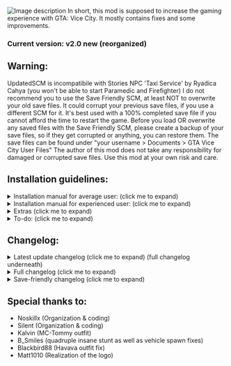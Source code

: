 ![Image description](https://cdn.discordapp.com/attachments/404222921440231435/653619316964458507/updatedscmlogofinal.png)
In short, this mod is supposed to increase the gaming experience with GTA: Vice City. It mostly contains fixes and some improvements.
### Current version: v2.0 new (reorganized)

## Warning:
UpdatedSCM is incompatibile with Stories NPC 'Taxi Service' by Ryadica Cahya (you won't be able to start Paramedic and Firefighter)
I do not recommend you to use the Save Friendly SCM, at least NOT to overwrite your old save files.
It could corrupt your previous save files, if you use a different SCM for it.
It's best used with a 100% completed save file if you cannot afford the time to restart the game.
Before you load OR overwrite any saved files with the Save Friendly SCM, please create a backup of your save files, so if they get corrupted or anything, you can restore them. The save files can be found under "your username > Documents > GTA Vice City User Files"
The author of this mod does not take any responsibility for damaged or corrupted save files. Use this mod at your own risk and care.


## Installation guidelines:

<details>
  <summary>Installation manual for average user: (click me to expand)</summary>
	
1. Download [Mod Loader](https://github.com/thelink2012/modloader/releases).

2. Also download [ThirteenAG's Ultimate ASI Loader](https://github.com/ThirteenAG/Ultimate-ASI-Loader/releases).

3. First, extract the Ultimate ASI Loader and copy all of its content to where you installed your game (root folder).
This, by default (on 64 bit systems and non-Steam version) should be "C:\Program Files (x86)\Rockstar Games\Grand Theft Auto Vice City"

4. Extract the mod loader archive and
	* copy the "modloader.asi" file to the (now existing) "scripts" folder.
	* copy the "modloader" directory from the archive to the game's installed root folder (as earlier in step 3)

5. Extract "UpdatedSCM" archive and then find and open "Mod Loader Version"

6.Copy "UpdatedSCM" folder to your Mod Loader folder inside of game's root directory
</details>



<details>
  <summary>Installation manual for experienced user: (click me to expand)</summary>
	*WARNING: ALWAYS create a backup of the original files and then do the necessary changes.

6. Copy folders "data", "text" to the root game's directory.
	* Alternatively, use SaveFriendlySCM

7. In "data > maps > nbeachw > nbeachw.ide", change line:

`3830, buildingsite2, buildingsite2, 1, 108, 128`

To:

`3830, buildingsite2, buildingsite2, 1, 300, 128`

Change line:

`3948, LODngst2mesh, LODnbeachwbig, 1, 2000, 0`

To:

`3948, LODngst2mesh, buildingsite2, 1, 3000, 132`

Next change the following line:

`3964, bldngst2meshdam, buildingsite2, 1, 135, 132`

To:

`3964, bldngst2meshdam, buildingsite2, 1, 300, 132`

And after that, add this line:

`6308, LODngst2meshdam, buildingsite2, 1, 3000, 132`

(If you didn't mod that file before, you can simply overwrite it with the one included in the package.)

	*Warning: You should use the [Open Limit Adjuster](https://github.com/ThirteenAG/III.VC.SA.LimitAdjuster/releases) to avoid the game crashing after that.

8. To be able to enter the interior of the Howlin' Petes, you also need to change a COL file. Extract your "downtows.col" from gta3.img archive and replace the dowbikershop.col with the one from the "extras" folder. To modify COL files, use [steve-m's COL Editor](http://ce2.steve-m.com).

9. I highly recommend using [CLEO](http://cleo.li/download.html) and using "extras > cleo > cs-playmodels.cs" if you wish to have support for all the player CS models. 
	*Warning: Cleo scripts might not work well under modloader, so copy it to your game root directory's cleo folder instead.

***


1. Replace "main.scm" with "data > main.scm" file.
2. Replace language GXT files in the "text" folder.
3. Add and replace these new models (and their textures) files to the gta3.img:

	* CSplay12.dff (add)
	* CSplay12.txd (add)
	* CSplay13.dff (add)
	* CSplay13.txd (add)
	* **csruger.dff** (add) <<= make sure to add this!
	* **csruger.txd** (add) <<= make sure to add this!
	* **delcsb.dff** (add) <<= make sure to add this!
	* **delcsb.txd** (add) <<= make sure to add this!
	* dowbikershop.dff (replace)
	* IGavery.dff (add)
	* IGavery.txd (add)
	* IGdlove.dff (add)
	* IGdlove.txd (add)
	* **LODngst2mesh.dff** (add) <<= make sure to add this!
	* **LODngst2meshdam.dff** (add) <<= make sure to add this!
	* **nbeachw.col** (replace) <<= make sure to add this!
	* **Downtows.col** (replace) <<= make sure to add this!
	* play13.dff (add)
	* play13.txd (add)

	*Warning: The game is going to stall in a black screen if you don't add "csruger.dff" and "csruger.txd" and also delcsb.dff and delcsb.txd" in the mission "Supply & Demand", so at the very least, you have to do that! If you don't add IGavery and IGdlove, they will appear untextured (white) ingame. For MC Tommy, please at least use play13.dff and play13.txd. The CSplay12 and CSplay13 is only needed if you use the extra "cs-playmodels" cleo script.
	The two LOD model files "LODngst2mesh.dff" and "LODngst2meshdam.dff" also collision file "nbeachw.col" are needed to fix the destroyed construction building, so it remains destroyed from far away as well.

	*Warning: Make sure to replace "nbeachw.col" in gta3.img otherwise the game will crash with an unhandled exception after passing "Demolition Man" and driving away as the LOD model won't be able to find its collisions.
</details>


<details>
  <summary>Extras (click me to expand)</summary>
* I highly recommend to check out the few other additional CLEO scripts. See the "readme" file there for more information about what they do.

* If you want to see the "VCPD Cheetah" displayed, then edit "data\default.ide"


	Find line:

	`236, 	vicechee, 	vicechee, 	car, 	CHEETAH, 	CHEETAH, 		null,	ignore, 	10, 	7,	0,		250, 0.7`

	Replace it with (the 6th column with "VCPDCHE"):

	`236, 	vicechee, 	vicechee, 	car, 	CHEETAH, 	VCPDCHE, 		null,	ignore, 	10, 	7,	0,		250, 0.7`


Then edit the appropriate GXT file, and add "VCPDCHE" string with "VCPD Cheetah" or an other localized one. (Note that the included GXT files already contain this change.)


* If you frequently get peds to deliver to at the not-yet-accessible Haitian factory during pizzaboy side mission in Little Havanna, you may overwrite the "paths.ipl". It doesn't do anything else other then removing the ped paths at the Haitian Factory. Afterwards the mission, it's probably the best if you restore the original file.

**I also recommend to use [NW-Fixes](https://www.mediafire.com/file/whejojss4y7vu05/NW_Fixes_Latest.zip/file) (and put that one to higher priority in Modloader), the two are quite interrelated now. This now also includes the files needed for UpdatedSCM, so no need to mess with anything manually.**
</details>


<details>
  <summary>To-do: (click me to expand)</summary>

- Fix S.W.A.T attacking the player in "The Job" even through you lost wanted level in Pay 'n' Spray.
- Fix Army spawning and attacking the player outside of Fort Baxter.
- Replace Leaf Links bridge traffic flow workaround with a proper fix (Check how VCS does it maybe?)
- Fix possible crash when starting new game quickly after the Ken's office intro cutscene skip?
- Fix the Jury not falling out of the car in "Jury Fury" if headshotted inside of the admiral with an M4 rifle (original VC bug)
</details>


## Changelog:

<details>
  <summary>Latest update changelog (click me to expand) (full changelog underneath)</summary>
Fixes and improvements:
	
- Replaced Sentinel with Sentinel XS in "The Driver"
- Removed changes related to "slowing down" certain NPC's vehicles in missions included in previous releases, we don't want to touch game's difficulty.
- Phil's Patriot in "Boomshine Saigon" is now fireproof and Phil will no longer flee out of the vehicle if you'll try to catch the car on fire.
- Restored the misplaced waitress in "Messing With The Man" so you can use a mod to fix her model and animations to see it.
- Moved the biker's spawn location in the last cutscene of "Hog Tied" so he'll no longer appear out of nowhere (this is done to support "RestoreCutsceneFOV = 0" option in Widescreen Fix)
- Gang Burritos are now instantly destroyed once you park Angel in the marker in front of Biker Clubhouse in "Hog Tied" (This is done to prevent some weird stuff going on on the cutscene like in the original)
- Fixed misplaced release switch sphere in "The Fastest Boat"
- Fixed sphere in front of the panel not being removed on the cutscene when Tommy presses release switch in "The Fastest Boat"
- "Pizza Boy Mission" is now called "THE WELL STACKED PIZZA" and the game will now display "Pizza odd-job completed" instead of "Pizza boy mission completed" as it's a way more correct sentence (same way like in LCS)
- Lance's "This Way" dialogue line audio no longer gets cut in 'Back Alley Brawl'
- A missing short fade out added in Jury Fury and after the cutscene, player is now moved whether he is in a car or not.
- Mercedes no longer remains as a ped if you quickly leave your car when dropping her off at the Pole Position Strip Club (interrupting the cutscene).
- Health pickup at Washington Hospital moved back to original location.
- Vercetti's gang vehicle removed.
- Ocean View Hotel's door does not remain so dark as before when entering the interior.
- Removed script-related censorship limitations for German and French languages.
- Fixed the spawn location fo the wooden Leaf Links bridge's hidden package.
- Pole Position Strip Club now only open for the player after 'Back Alley Brawl' is completed.
- A bit more delay added for the Pole Position Strip Club's bar girl audio sayings.
- Fixed Leaf Links bridge traffic flow not spawning.
- Fixed an issue related to VCPD HQ where the player would recive 2 stars wanted level upon leaving it.
- Cell Phone will no longer ring inside certain interiors making the interior door closed and resulting in player being stuck inside until you either anwser the call or wait until it stops ringing.
- Added busted or wanted check for ambulance, firetruck and taxi sidemissions.
- Backup on faggio's will no longer spawn infinitly in "Gun Runner".
- Fixed hidden package placement next to Caffe Robina.

New features:
- You can now skip phone calls the same way you do in GTA SA/LCS.
- New GXT Source format, GXT changes required for the mod are now re-done from scratch.
- Initial Ken's office cutscene is now skippable.
- Spand Express driver in "Jury Fury" now aggressively drives away from the traffic accident once you pass or fail the mission.
	
</details>

<details>
  <summary>Full changelog (click me to expand)</summary>
Fixes:

- Fixed the sphere in front of the Ocean View Hotel during the intro, now it's destroyed as soon as you approach the marker instead of after the cutscene ends.
- Fixed some grammar mistakes regarding death messages of NPCs in the missions (LCS/VCS uses the same approach)
- You no longer have to be in a vehicle after losing wanted level in 'Treacherous Swine' for the mission to pass. (now you can indeed pass it on foot or in a vehicle, you don't have to use the Pay 'n' Spray)
- Vehicles in 'The Party' will no longer despawn and spawn again after the yacht cutscene, resulting in the player's vehicle and the parked cars getting repaired if you damaged them before the cutscene.
- Fixed a bug where severe side-missions wouldn't play "Mission Passed" sound after you pass them.
- You can no longer go back with the boat in 'The Fastest Boat' before releasing it from the docks.
- The courier should no longer get stuck if you skip his cutscene in 'Mall Shootout'
- Fixed the appearance of the construction building that you destroy in 'Demolition Man'
- The third Cuban should also die now if he somewhat gets stuck while charging at the sniper in "Cannon Fodder"
- Fixed looped arrow marker in the mission "V.I.P" (that's the reason behind why it seemed standstill) and delivering client with the rival taxi will no longer fail the mission.
- Game no longer crashes when you type cheat BIGBANG to destroy all vehicles in first cutscene while Ken is driving to his office (making this a fast way to get your game started if you're impatient)
- Weather will now reset to extra sunny (like the other two Avery missions) in Two Bit Hit (previously if it's raining, the rain falls inside the limo)
- "Use this" subtitle will now be displayed in 'Treacherous Swine' at the right timing.
- Fixed(?) random traffic vehicle passing by in 'Alloy Wheels of Steel' (might be sometimes visible)???
- In 'Sir, Yes Sir' mission, "I'm getting out of here" will no longer play if both the soldiers in the tank are dead, and the "Civilian in the TANK! STOP HIM!" will no longer play if all soldiers are killed?????
- GDA now spawns earlier, before Phil says "I told you not to touch that alarm!" (before you can see him spawning if you quickly jump down from upstairs)
- Fixed randomization in FUD.
- Game no longer says 'tutorial' messages around Ocean View Hotel while on a mission?????
- Fixed the text bug with 80 hidden packages (now will say either Diaz's Mansion or Vercetti Estate)
- Male ped in 'The Shootist' is now the one used in the cutscene instead of MALE01.
- Fixed some male actors being created as female ones.
- Prostitute health bonus is no longer removed upon saving.
- Fixed widescreen issues in Avery missions and at the end of G-spotlight.
- The player can no longer move before the cutscenes in Avery missions (previously you could even move enough to KO yourself with the limo)
- Fixed the model destroys at the end of 'Jury Fury'???
- The GiGN no longer disappear after you chase after Pierre in the mission 'Mall Shootout'???
- Fixed bug in 'The Shootist' when you start mission using a weapon that's not a Colt pistol???
- Fixed the stuck animation in 'The Fastest Boat' after releasing the Squalo.
- In 'Treacherous Swine', after you start the mission (finished initial cutscene) in the black fade you can no longer move (previously you can accidentally get into the water)
- Fixed cutscene's end when buying the Cherry Popper Icecreams asset (previously the old lady remains visible)
- Fixed dark sky glitch in severe missions: 
	- after cutscene in 'The Fastest Boat'
	- during "Skakedown"
	- during "Bar Brawl"
- The weapons for sale at Ammu-Nation / tool stores were wonky or floating out of bounds: now the weapons lie flat against the wall instead of floating away from it.
- Fixed the Pole Position Strip Club's dark world bike glitch. (!!!Need to check if this fix is still there as you updated interior.txt with possibly older older one)
- Lot of GXT (text) fixes and improvements.
- In 'Hog Tied', Tommy no longer gets stuck when leaving the bike at the mission's end.
- Fixed the cellphone-weapon selecting glitch (prevents Tommy from glitching weapons in place of phone during a call and its the same exact behaviour like in LCS) 
- Several various bugfixes in sh*t (structure errors, but now also shuffles between ALL random dialogues)
- Fixed some broken vehicle spawn points these being:
	- The rewarded Hunter at Ocean Beach is now positioned at the helipad properly.
	- Now both the Admiral and Stretch spawns simultaneously at the Mansion.
- Fixed the bodyguards in Vercetti Estate almost never spawning (the ones you get after 100% completion)
- Fixed the quadruple insane stunt.
- Fixed mansion spawn point for Pizzaboy, after completing the Pizza Delivery sidemission, it now spawns properly (only after you passed the mission 'Rub Out').
- The hidden package under Starfish Island bridge is no longer below the ground.
- Fixed Havana Outfit (cuban) clothing pickup being no longer accessible if you do some missions in certain order.
- Fixed a player animation stuck bug in 'The Job' (when you get out of the car around the bank area).

- Some fixes from the Japanese re-release:
	- The message 'Come back when you have finished the Biker gang missions.' is shown for 4 seconds instead of 1
	- Duration of Pole Position mission complete cutscene is slightly longer.
	- The Infernus spawn inside the mall is disabled during 'All Hands On Deck!'
	- The driver of Candy's car in 'Recruitment Drive' can no longer be shot while in the car.
	- The limo driver and Candy can no longer be shot while in the car in 'Martha's Mug Shot'. In addition, the driver no longer 		responds to threats and the limo is fireproof.
	- During 'Cannon Fodder', the player now leaves the taxi slightly before the Cubans, instead of right after.
	- The Voodoo's with Cubans in 'Trojan Voodoo' are now fireproof, and the Cubans no longer respond to threats.
	- The Topfun van is no longer locked in position at the end of 'Bombs Away!'
	- Bugfix in 'Love Juice' regarding trying to pick up Mercedes. It is now only possible in a car or motorcycle (with exception 		Pizza Boy/Baggage) as per instructed. No more easy heli rides!
	- The player is now removed from any vehicle and the vehicle despawned after the intro cutscene in 'Publicity Tour' if he was 		in one.
	- Lance now appears as IGBudy3 instead of the usual IGBuddy in 'Death Row'.	


Changes and improvements made to the original:

- The "press TAB to answer the call" textbox should now always display, the game now correctly destroys previous textboxes????
- Added 'Time' indicator next to the clock in Vigilante, Firefighter, Paramedic, Pizzaboy, Shooting Range and Cone Crazy missions, like it appears in other GTA games
- The Love Fist limo now has a 10% chance of alarm going off once you steal it
- Added a briefcase in restored 'Supply & Demand' cutscene.
- Removed Tommy's hands movement animations in 'Treacherous Swine' when shouting at Gonzalez because of holding a chainsaw which is heavy.
- Added a 'TIME:' next to the timer in the 'PCJ Playground' like in other side missions and GTA VCS.
- Silent's contribution: 'The Job' mission code cleanup)
- Patients in the Paramedic side-mission will now only enter the Ambulance when it is stopped (preventing from easy accident killings)
- The Pole Position Club is now accessible without buying it, and the private service is also available, but it will cost you $50 each segment instead of $5 and it will not complete the asset mission, regardless of how much you stay, without you buying the asset first
- Included the spanish translation now
- In 'Jury Fury', damaging the Admiral will now make the jury enter the car instead of just doing nothing
- Cubans entering your vehicle at the start of 'Cannon Fodder' now takes longer than two seconds
- Rico should now fade away at end of 'Cannon Fodder' (and also unkillable by the player during that time, since he is vital to the upcoming storyline)
- Timer in taxi mission will be set according to destination each time, thus the time will not increase infinitely anymore??????
- You cannot start the mission 'Alloy Wheels of Steel' if the player is wearing cop outfit.
- No more infinite ammo with the pistol in 'The Shootist' in the first round, and you can also no longer shoot before the message "live ammunition...
- Time is now adjusted to 23:00 when you visit Cortez's yacht in 'The Party' (due to the Colonel saying: "Buenas noches!" - indicating night time)??
- The target in 'Four Iron' will now escape when you hit him with a (not-so-deadly) weapon from the distance (otherwise if you do not get too close, you can easily kill him without him moving an inch)
- In 'All Hands On Deck', the heli drivers and hunter driver are changed to FSFA
- Phil now sits in the left side of the Patriot in Boomshine Saigon
- In 'Sir, Yes Sir!' mission, the army now use M4 instead of Ruger.
- In 'The Job' mission, you will now have to lose your wanted level before initiating the bank robbery.
- Increased bike's health in 'G-spotlight'
- The taxi driver in taxi sidemission will not enter as passenger anymore (because when he does, Tommy can no longer enter back to that taxi)??????
- Added slow motion effect in 'Psycho Killer' while the psycho kills the security guard (in one shot now)??????
- No more afternoon time setting in 'Supply & Demand'
- Skimmer inside large hangar at airport now spawns after mission 'Dildo Dodo'????
- Romero Hearse now spawns next to "The Well Stacked Pizza" restaurant in Little Haiti after 'Two Bit Hit'
- Changed text from "Mission failed" to "Pizza mission ended" when you turn off pizza mission needs revisit the text??
- The 'G-spotlight' mission now starts at 22:00 instead of 17:00
- Added two star wanted level if you fail the mission 'Waste the Wife'
- Changed the two identical HMYAP peds in the Bobcat in 'Autocide' (now the driver is BMODK)
- Vehicles and targets no longer instantly disappear in 'Autocide'
- Replaced the HMYRI ped in 'Road Kill' with the Burger guy
- Army gang now carries MP5 as secondary weapon.
- Moved the unique white admiral at the mansion and tucked it next to the stairs
- Random possibility of vigilante and ambulance vehicles being locked.
- Lowered percentage of alarm triggering on Admiral at Vercetti's mansion (25% instead of 50%)
- Added a second Securicar at the bank
- In 'Jury Fury', the woman the jury is talking to will now disappear (with running) instead of remaining in the alley motionlessly
- Limos now have unique colors in 'Keep Your Friends Close'
- The mobs now wear Uzi instead of Tec-9s in 'Keep Your Friends Close'
- Sonny's ruger is replaced to M4 in 'Keep Your Friends Close'
- After you release the Squalo in 'The Fastest Boat', an alarm will sound off.
- The Diaz goons in 'Treacherous Swine' are now CLA and CLB (originally they are both CLA)
- The shark goons no longer fly the sparrows during "Phnom Penh '86" (HMORI -> sea sparrow, WMOBU -> sparrow)???
- Moved the golf outfit pickup from the Golf Club entrance to 'Jocksports' store in Vice Point where you pick it up on a mission.
- Moved Candy closer to the limo in "Martha's Mug Shot", also changed one GDA to GDB (if you use a different texture for him)needs tweaking
- In 'Psycho Killer', added HMYAP ped to drive the Trashmaster, also changed one GDA to GDB (if you use a different texture for him)
- In 'Naval Engagement', fixed Rico standing far too close to the edge of the pier, also edited checkpoint to reflect this???
- Restored unused snoring sound effect in 'No Escape?' and changed the seated cop's animation to Lance's as seen on 'Death Row' (the animation will reset after you break Cam out)????
- In mission 'Cop Land', added alarm to the coffee shop once you blow it all to hell, also reduced the fade a little in an attempt to hide the transition
- In mission 'RC Bandit Race', randomized the vehicle colours (originally all were always the same colour)
- The PSG-1 (laser) rifle pickup is changed to the regular Sniper one in 'Cannon Fodder'
- In 'All Hands On Deck!' mission, the GiGN now arrive in the FBI Washington (instead of the regular Washington)needs to be removed makes no sense
- More bad guy variety in 'The Fastest Boat' (looks better than having to face the same HMYST guys)
- In 'Demolition Man', now HMYAP and WMYCW are the workers (instead of just WMYCW)
- In 'Demolition Man', there is now GDA and GDB instead of just GDA (if you use a different texture)
- In 'Treacherous Swine', at the penthouse, if you park a vehicle near the entrance it will now disappear when Gonzales is leaving???
- Added a chauffeur, Avery Carrington and Donald Love when the limo arrives.
- From the Coach controlled by the AI, random peds will exit now and not only MALE01?????
- In 'All Hands on Deck!', Colonel's sailors have more difference in models (instead of all being CGONA)
- After 'All Hands on Deck' and 'Rub Out' mission is completed, the speeder you earned will spawn at Vercetti's mansion????
- Increased Diaz's health in 'Rub Out' to increase difficulty.
- Increased Sonny's and Lance's health in 'Keep Your Friends Close' to increase difficulty
- In 'Supply & Demand', CBA and CBB is used instead of just CBA
- In 'Supply & Demand', the freelancer is now visible on the Marquis.
- In 'Supply & Demand', Lance is now visible in the Squalo before you trigger the cutscene.
- Added unused cutscene in 'Supply & Demand'
- 'Supply & Demand' now takes place during daytime because of the seagull sound in the readded cutscene
- Increased garage vehicle storage limit, small garages now can hold up to 2 vehicles (like a car and a bike) while all other garages up to 4 vehicles???
	- Links View Apartment: 2
	- Ocean Heights Apartment: 2
	- El Swanko Casa: 2
- Bank job mission(s) will now only be available after you anwser Kent's Paul's phone call.
- BMYBB and WMYST model used in 'Recruitment Drive' instead of three BMYCR
- Different models now used for enemies in 'Gun Runner' (BMYCR, BMYPI, HMYRI, HMYST, WMYCR)
- Spaz shotgun replaced to Stubby shotgun and M60 to M4 in 'Gun Runner' (smaller weapons more fitting to the small crates)
- The counter for drug deals (Distribution) no longer resets back to 0 (only after 1000 deals), it keeps adding up (no longer need to do 50 all at once)
- Slightly increased detection of the pizzabox because sometimes when you toss the pizza at them, they don't comprehend it
- Red Tracksuit outfit now gets unlocked after completion of Juju Scramble (instead of being available since the very beginning of the game)
- Increased the owners health in Ammu-Nation and tool stores (they do not die as quickly now)
- Rico's boat is now removed after completing 'Stunt Boat Challenge'
- Restored Lance's beta lines in 'Back Alley Brawl' (only plays when you go near the Pole Position Strip Club)
- In 'Autocide' when you quickly kill both Marcus Hammond and Franco Carter, game will no longer say they have noticed you.
- In 'Cop Land' ending at the "asset text" display, the camera is moved to hide the 'see-through' entrance.
- Added more ped variety in 'The Job' (inside the bank)
- Tommy is relocated at the back seat of the Admiral in intro cutscene.
- Post mission monologues in KENT1 and BARON5 are now handled by a separate script.
- All R3 submissions now require a double-tap to cancel, like in LCS and VCS.
- Tidied up dialogue from 'In the Beginning' (Subtitles now synchronise properly)??
- Updated pickup names for tracksuits (now you can tell which colour is which, and which is unlocked on what mission; I.E - Black tracksuit outfit delivered to downtown etc)
- Added bit of dialogue where Tommy says 'I work for-' before Diaz tells him to shurrup?
- GDA and GDB appear as the security now (so one can give a different texture to GDB)
- In 'Hog Tied' mission, the shark gang members no longer fade away like ghosts.
- Added MC Tommy outfit (available after completing 'Hog Tied' mission).
- Drug dealer in Love Juice changed to BMYCR from BMYBB.
- You can no longer block the courier's path with a car in "Mall Shootout" (at the exit).
- Mesa Grande in Fort Baxter Air Base (like on VCS, spawns after mission "The Fastest Boat")????
- Stretch in front of hotel in Washington Beach near the Pay 'n' Spray by Apartment 3C.
- Fixed monologues after KENT1, after Avery's business advice call
- Fixed monologue in BARON5 - now plays only after the mission is passed
- Fixed monologues in ROCKB1, COUNT1, CAP_1 - their behaviour now matches stock post-cutscene monologues
- Removed unused code from OVALRNG, JUNKFUD, HJ, USJ, sh*t, SECURI, IMPORT, CELL, PICKUPS
	- Note: Save-friendly SCM doesn't seem to load old save games with these above, so it remained as it was.
- Mercedes will now only say "Do you mind me resting my hand in your lap?" in 'The Party' mission if she sits next to you in a car.
- Added two extra audio lines in "The Job" by Tommy if you get the attention of the cops: "Crap, now the cops are onto us!", "And we're not even there yet!"
 	- Phil's Patriot position slightly changed.??
- Tommy's clothes are no longer reverted to his default one when entering missions 'Riot', 'Four Iron', 'No Escape?', 'Cop Land'.
- Voodoo model now gets destroyed in 'Cannon Fodder' instead of the non-existing 'Stinger' (original car)??
- Hotring cars now spawn as a reward after completing the mission "Hotring" (similarly to Bloodring)??
- Spand Express now spawns regularly after you complete "Riot" (at that mission location)
- The "An Old Friend..." as the latest mission if you save the game before Lawyer's first mission is now displayed instead of "In the beginning..."????
- Added the PS2 scene skips in the intro "Enter does a full skip and Shift/Space/LMB do partial skips. Also made the gamepad do a full skip with Cross/A and partial skip with Triangle/Y. Both Cross and Start just perform a full cutscene skip."
- In mission 'Jury Fury', the woman the jury talks with is WFYBU instead of BFYBE, and the golfer now runs over a construction worker (WMYCW) instead of dockworker (HMYAP)
- After the Spand Express van hits the Admiral in 'Jury Fury', it now drops a screwdriver and a hammer, instead of two hammers.
- Speeder given by Cortez now matches colour of the one attached to the yacht.
- Ingame maverick from "Phnom Penh '86" now matches the cutscene Maverick's colour.
- Tommy's sitting position inside the Maverick is now at the back seat in mission "Phnom Penh '86" (when picked up by Lance after you got the money)???
- Tommy now walks over to Lance's Stallion during the beginning of 'Rub Out'.
- Restored unused 'yt_gangplnk_tmp' prop at the marina.
- Added Ambulance spawn point in front of hospital in Little Havana (similar to Vice City Stories).
- Solid black palette used for UC vehicles changed to a lighter shade (still black).
- At the Pole Position Strip Club, if the barkeeper's alive, she will now say some random lines to you if you get nearby to the counter (these were unused audio).
- Restored Tommy's speaking animation with the french in "Mall Shoutout" and with Lance in "Guardian Angels" (at the carpark).
- Lance now doesn't disappear instantly in Guardian Angels after the bike ambush (if you ever looked back before getting on the bike, he just vanished without a trace...).
- Phnom Penh '86 now includes three additional audio lines: "You sure is better at shooting than talking." and "Thanks. You're a real charmer yourself." and "I know, Tommy."
- Supply & Demand now includes the lines: "We made it! Those other boats ain't VIP class." (when reaching the Marquis), "They're matchwood! And fish food!" while damaging the cuban ships, plus "Bridge coming up!" after the jetty part (if the helicopter is still there).
- In The Job mission, Tommy now says "New threads, huh? You need more than that, pal!" during the closing cutscene in response to Kent Paul. Also the line from "Yeah, and you'll put somebody's eye out!" is now said after "For god's sake, Phil, stop waving that thing around!"
- Added some audio lines ingame:
	- During the mission "The Chase" after the Shark boss gets into the BF injection, Tommy will soon make the remark: "Sick of 		these pricks!"
	- During the mission "Death Row", Diaz's goons will taunt you verbally at the junk yard: "Do you think you can get away with 		this?".
	- During the mission "Keep your Friends Close", Tommy will now shout "Sonny? SONNY! I'm coming for ya!" in response to Sonny's 		killing order.
	- Strippers now say some comments to you in the Pole Position Club when the camera changes, at the private stripteaser room. -		This might increase the monotonous scene's atmosphere a bit.

- Phone call additions:
	- During Umberto Robina's call, Tommy will now reply with an additional "Yeah, maybe..." when Umberto asks: "wanna work for 		me?"
	- Ken Rosenberg now gives you some business advice (after completing the mission 'Shakedown')
	- Kent Paul rings you up regarding the the SWAT retirement fund which is later seized in the mission 'The Job', happens shortly 		after you purchase the Malibu Club.
	- Phil Cassidy now calls after you complete the last storyline mission (Keep your Friends Close)
	- Mercedes now also rings you up after you complete the mission 'Rub Out'.
	- Mercedes now rants to you about Jezz Torrent after you complete the mission 'Love Juice'.

- Tommy is more talkative and says a few more inner-monologues to the player:
	- After completing the mission 'Death Row'
	- After completing the mission 'Rub Out'
	- After initial cutscene of 'Love Juice'
	- After initial cutscene of 'Spilling the Beans'
	- After initial cutscene of 'Cap the Collector'
	- After finishing with Avery's business advice call (after 'Shakedown')
</details>


<details>
  <summary>Save-friendly changelog (click me to expand)</summary>
This save-friendly version contains only fixes, but nothing that would make your old save game files crash or force you to start a new game.
Audio additions are all removed because they might cause some ... bugs and then make it unable to complete the game..The old saved ones.
Also there are no model changes of any kind. Though some vehicle additions exist as CLEO scripts.

**Warning!**
Despite these changes not breaking old save games, in these saved games you _might_ see weird glitches like an unusual floating building, something misbehaving, or some missing collision. So use this at your own risk and it's still best practice to start a new game above all else to make sure everything goes smoothly!

- Removed a misplaced pedestrian in the cutscene of the mission 'Messing With the Man' (only his head was visible).
- Speeder given by Cortez now matches colour of the one attached to the yacht.
- Ingame maverick from "Phnom Penh '86" now matches the cutscene Maverick's colour
- Tommy's sitting position inside the Maverick is now at the back seat in mission "Phnom Penh '86" (when picked up by Lance after you got the money)
- Restored Tommy's speaking animation with the french in "Mall Shoutout" and with Lance in "Guardian Angels" (at the carpark).
- Lance now does not disappear instantly in Guardian Angels after the bike ambush (if you ever looked back before getting on the bike, he just vanished without a trace...).
- Fixed a player animation stuck bug in 'The Job' (when you get out of the car around the bank area).
- Tommy now walks over to Lance's Stallion during the beginning of 'Rub Out'.
- The hidden package under Starfish Island is no longer below the ground.
- Player can move around after picking up the chef's cellphone, instead of being locked in place.
- Solid black palette used for UC vehicles changed to a lighter shade (still black).
- Tommy's clothes are no longer reverted to his default one when entering missions 'Riot', 'Four Iron', 'No Escape?', 'Cop Land'.
- You can no longer block the courier's path with a car in "Mall Shootout" (at the exit).
- In 'Hog Tied' mission, the shark gang members no longer fade away like ghosts.
- In 'Hog Tied', Tommy no longer gets stuck when leaving the bike at the mission's end.
- Cheetah, Infernus, Stretch and Banshee no longer disappears in "The Party".
- Added two star wanted level if you fail the mission 'Waste the wife'
- The GiGN no longer disappear after you chase after Pierre in the mission 'Mall Shootout'
- The 'G-spotlight' mission now starts at 22:00 instead of 17:00
- Fixed widescreen error at the end of G-spotlight
- Decreased the speed of Hilary's Sabre Turbo a bit
- Moved Candy closer to the limo in "Martha's Mug Shot"
- In mission 'RC Bandit Race', randomized the vehicle colours (originally all were always the same colour)
- Decreased the last target's bike speed in 'Autocide'
- Vehicles and targets no longer instantly disappear in 'Autocide'
- In 'Naval Engagement', fixed Rico standing far too close to the edge of the pier, also edited checkpoint to reflect this
- In mission 'Cop Land', added alarm to the coffee shop once you blow it all to hell, also reduced the fade a little in an attempt to hide the transition
- In 'Jury Fury', the woman the jury is talking to will now disappear (with running) instead of remaining in the alley motionlessly
- The speed of drug dealer in 'Love Juice' is slightly decreased
- In 'Treacherous Swine', after you start the mission (finished initial cutscene) in the black fade you can no longer move (previously you can accidently get into the water)
- In 'Treacherous Swine', at the penthouse, if you park a vehicle near the entrance it will now disappear when Gonzales is leaving
- After you release the Squalo in 'The Fastest Boat', an alarm will sound off
- Fixed the stuck animation in 'The Fastest Boat' after releasing the Squalo
- Fixed widescreen errors in Avery missions
- The player can no longer move before the cutscenes in Avery missions (previously you could even move enough to KO yourself with the limo)
- Limos now have unique colors in 'Keep Your Friends Close'
- Fixed dark sky glitch after cutscene in 'The Fastest Boat'
- Fixed cutscene's end when buying the Cherry Popper Icecreams asset (previously the old lady remains visible)
- Lance is no longer visible when you go back after you got the briefcase in 'Guardian Angels'
- Slightly increased detection of the pizzabox because sometimes when you toss the pizza at them, they don't comprehend it
- Moved Phil to back seat of Patriot in 'Boomshine Saigon'
- Rico's boat is now removed after completing 'Stunt Boat Challenge'
- In 'Autocide' when you quickly kill both Marcus Hammond and Franco Carter, game will no longer say they have noticed you
- In 'Cop Land' ending at the "asset text" display, the camera is moved to hide the 'see-through' entrance
- Tommy is relocated at the back seat of the Admiral in intro cutscene
- Fix some male actors being created as female ones
- You now need to get into a car to pass the mission in 'Treacherous Swine'
- Added slow motion effect in 'Psycho Killer' while the psycho kills the security guard (in one shot now)
- Increased bike's health in 'G-spotlight'
- GDA now spawns earlier, before Phil says "I told you not to touch that alarm!" (before you can see him spawning if you quickly jump down from upstairs)
- Phil now sits in the left side of the Patriot and is moved to the back seat. in Boomshine Saigon
- In 'Sir, Yes Sir!' mission, the army now use M4 instead of Ruger
- Time is now adjusted to 23:00 when you visit Cortez's yacht in 'The Party' (due to the Colonel saying: "Buenas noches!" - indicating night time)
- The target in 'Four Iron' will now escape when you hit him with a (not-so-deadly) weapon from the distance (otherwise if you do not get too close, you can easily kill him without him moving an inch)
- No more infinite ammo with the pistol in 'The Shootist' in the first round, and you can also no longer shoot before the message "live ammunition..."
- "Use this" subtitle will now be displayed in 'Treacherous Swine' at the right timing
- Weather will now reset to extra sunny (like the other two Avery missions) in Two Bit Hit (previously if it's raining, the rain falls inside the limo)
- Game no longer crashes when you type cheat BIGBANG to destroy all vehicles in first cutscene while Ken is driving to his office (making this a fast way to get your game started if you're impatient)
- In 'Jury Fury', damaging the Admiral will now make the jury enter the car instead of just doing nothing
- The bike in 'G-Spotlight' is now damage-proof
- Cubans entering your vehicle at the start of 'Cannon Fodder' now takes longer than two seconds
- The third Cuban should also die now if he somewhat gets stuck while charging at the sniper
- Rico should now fade away at end of 'Cannon Fodder' (and also unkillable by the player during that time, since he is vital to the upcoming storyline)
- In 'V.I.P.', fixed looped arrow marker (that's the reason behind why it seemed standstill) and delivering him with the rival taxi will no longer fail the mission
- Patients in the Paramedic side-mission will now only enter the Ambulance when it is stopped (preventing from easy accident killings)
- The courier should no longer get stuck if you skip his cutscene in 'Mall Shootout'
- You can no longer go back with the boat in 'The Fastest Boat' before releasing it from the docks
- Tweaked the wanted level check in 'Treacherous Swine' (now you can indeed pass it on foot or in a vehicle, you don't have to use the Pay 'n' Spray)
- Removed Tommy hand animations in 'Treacherous Swine' when shouting at Gonzalez because of holding a chainsaw which is heavy.
- Fixed a bug where "Mission Passed" sound wouldn't play after 'PCJ Playground' is passed (Rockstar's Bug)
- Added a 'TIME:' next to the timer in the 'PCJ Playground' like in other side missions and GTA VCS.
- Fine-tuned the car health's check in 'Jury Fury' (hitting it with the fist once or very slightly damaging the car would not not trigger the nearby jury's attention before)
- PCJ-600 in 'G-spotlight' now has increased health so it won't be possible to catch fire with it easily (previous fix didn't work as for some reason the game ignores damage-proof code on bikes)
- Added 'Time' indicator next to the clock in Vigilante, Firefighter, Paramedic, Pizzaboy, Shooting Range and Cone Crazy missions, like it appears in other GTA games
- Vehicles in 'The Party' will no longer despawn and spawn again after the yacht cutscene, resulting in the player's vehicle and the parked cars getting repaired if you damaged them before the cutscene

</details>

## Special thanks to:
 - Noskillx (Organization & coding)
 - Silent (Organization & coding)
 - Kalvin (MC-Tommy outfit)
 - B_Smiles (quadruple insane stunt as well as vehicle spawn fixes)
 - Blackbird88 (Havava outfit fix)
 - Matt1010 (Realization of the logo)
